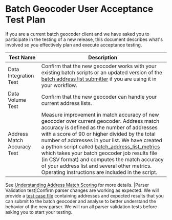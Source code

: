 # Batch Geocoder User Acceptance Test Plan
If you are a current batch geocoder client and we have asked you to participate in the testing of a new release, this document describes what's involved so you effectively plan and execute acceptance testing.


|Test Name|Description|
| -------- | ----|
|Data Integration Test|Confirm that the new geocoder works with your existing batch scripts or an updated version of the [batch address list submitter](https://bcgov.github.io/ols-devkit/als/) if you are using it in your workflow.
|Data Volume Test|Confirm that the new geocoder can handle your current address lists.
|Address Match Accuracy Test|Measure improvement in match accuracy of new geocoder over current geocoder. Address match accuracy is defined as the number of addresses with a score of 90 or higher divided by the total number of addresses in your list. We have created a python script called [batch_address_list_metrics](https://github.com/bcgov/ols-devkit/tree/gh-pages/alm) which takes your batch geocoder job results file (in CSV format) and computes the match accuracy of your address list and several other metrics. Operating instructions are included in the script.

See [Understanding Address Match Scoring](https://github.com/bcgov/ols-geocoder/blob/gh-pages/understanding-match-scoring.md) for more details.
|Parser Validation test|Confirm parser changes are working as expected. We will provide a [test case file](https://github.com/bcgov/ols-geocoder/blob/gh-pages/atp_addresses.csv) containing addresses and expected results that you can submit to the batch geocoder and analyse to better understand the behavior of the new parser. We will run all parser validation tests before asking you to start your testing.
